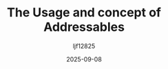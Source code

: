 ---
title: "The Usage and concept of Addressables"
author: "ljf12825" 
categories: ["note", "haha"]
tags: ["Unity"]
draft: false
featured_image: "/images/gamelife.jpg"
summary: "The Usage and concept of AddressablesThe Usage and concept of AddressablesThe Usage and concept of AddressablesThe Usage and concept of Addressables"
date: 2025-09-08
---